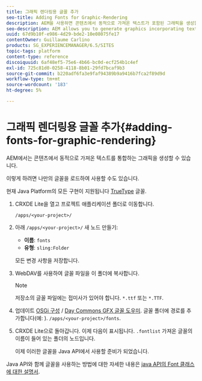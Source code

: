 ```yaml
---
title: 그래픽 렌더링용 글꼴 추가
seo-title: Adding Fonts for Graphic-Rendering
description: AEM을 사용하면 콘텐츠에서 동적으로 가져온 텍스트가 포함된 그래픽을 생성할 수 있습니다
seo-description: AEM allows you to generate graphics incorporating text dynamically taken from your content
uuid: 67d9b10f-e986-4d29-bde2-10e08075fe17
contentOwner: Guillaume Carlino
products: SG_EXPERIENCEMANAGER/6.5/SITES
topic-tags: platform
content-type: reference
discoiquuid: 6af48ef5-75e6-4b66-bc0d-ecf254b1c4ef
exl-id: 725c81d0-0258-4118-8b01-29fd7bcaf9b3
source-git-commit: b220adf6fa3e9faf94389b9a9416b7fca2f89d9d
workflow-type: tm+mt
source-wordcount: '183'
ht-degree: 5%

---
```


# 그래픽 렌더링용 글꼴 추가{#adding-fonts-for-graphic-rendering}

AEM에서는 콘텐츠에서 동적으로 가져온 텍스트를 통합하는 그래픽을 생성할 수 있습니다.

이렇게 하려면 나만의 글꼴을 로드하여 사용할 수도 있습니다.

현재 Java Platform의 모든 구현이 지원됩니다 [TrueType](https://en.wikipedia.org/wiki/Truetype) 글꼴.

1. CRXDE Lite을 열고 프로젝트 애플리케이션 폴더로 이동합니다.

   `/apps/<your-project>/`

1. 아래 `/apps/<your-project>/` 새 노드 만들기:

   * **이름**: `fonts`
   * **유형**: `sling:Folder`

   모든 변경 사항을 저장합니다.

1. WebDAV를 사용하여 글꼴 파일을 이 폴더에 복사합니다.

   >[!NOTE]
   >
   >저장소의 글꼴 파일에는 접미사가 있어야 합니다. `*.ttf` 또는 `*.TTF`.

1. 업데이트 [OSGi 구성](/help/sites-deploying/configuring-osgi.md) / [Day Commons GFX 글꼴 도우미](/help/sites-deploying/osgi-configuration-settings.md). 글꼴 폴더에 경로를 추가합니다(예: ). `/apps/<your-project>/fonts`.

1. CRXDE Lite으로 돌아갑니다. 이제 다음이 표시됩니다. `.fontlist` 가져온 글꼴의 이름이 들어 있는 폴더의 노드입니다.

   이제 이러한 글꼴을 Java API에서 사용할 준비가 되었습니다.

Java API와 함께 글꼴을 사용하는 방법에 대한 자세한 내용은 [java API의 Font 클래스에 대한 설명서](https://download.oracle.com/javase/6/docs/api/java/awt/Font.html).
